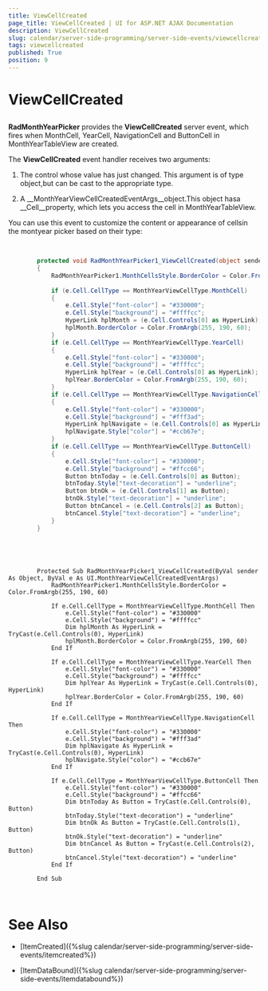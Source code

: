 ```yaml
---
title: ViewCellCreated
page_title: ViewCellCreated | UI for ASP.NET AJAX Documentation
description: ViewCellCreated
slug: calendar/server-side-programming/server-side-events/viewcellcreated
tags: viewcellcreated
published: True
position: 9
---
```


# ViewCellCreated



## 

__RadMonthYearPicker__ provides the __ViewCellCreated__ server event, which fires when MonthCell, YearCell, NavigationCell and ButtonCell in MonthYearTableView are created.

The __ViewCellCreated__ event handler receives two arguments:

1. The control whose value has just changed. This argument is of type object,but can be cast to the appropriate type.

1. A __MonthYearViewCellCreatedEventArgs__object.This object hasa __Cell__property, which lets you access the cell in MonthYearTableView.

You can use this event to customize the content or appearance of cellsin the montyear picker based on their type:



````C#
	
	
	    protected void RadMonthYearPicker1_ViewCellCreated(object sender, UI.MonthYearViewCellCreatedEventArgs e)
	    {
	        RadMonthYearPicker1.MonthCellsStyle.BorderColor = Color.FromArgb(255, 190, 60);
	
	        if (e.Cell.CellType == MonthYearViewCellType.MonthCell)
	        {
	            e.Cell.Style["font-color"] = "#330000";
	            e.Cell.Style["background"] = "#ffffcc";
	            HyperLink hplMonth = (e.Cell.Controls[0] as HyperLink);
	            hplMonth.BorderColor = Color.FromArgb(255, 190, 60);
	        }
	        if (e.Cell.CellType == MonthYearViewCellType.YearCell)
	        {
	            e.Cell.Style["font-color"] = "#330000";
	            e.Cell.Style["background"] = "#ffffcc";
	            HyperLink hplYear = (e.Cell.Controls[0] as HyperLink);
	            hplYear.BorderColor = Color.FromArgb(255, 190, 60);
	        }
	        if (e.Cell.CellType == MonthYearViewCellType.NavigationCell)
	        {
	            e.Cell.Style["font-color"] = "#330000";
	            e.Cell.Style["background"] = "#fff3ad";
	            HyperLink hplNavigate = (e.Cell.Controls[0] as HyperLink);
	            hplNavigate.Style["color"] = "#ccb67e";
	        }
	        if (e.Cell.CellType == MonthYearViewCellType.ButtonCell)
	        {
	            e.Cell.Style["font-color"] = "#330000";
	            e.Cell.Style["background"] = "#ffcc66";
	            Button btnToday = (e.Cell.Controls[0] as Button);
	            btnToday.Style["text-decoration"] = "underline";
	            Button btnOk = (e.Cell.Controls[1] as Button);
	            btnOk.Style["text-decoration"] = "underline";
	            Button btnCancel = (e.Cell.Controls[2] as Button);
	            btnCancel.Style["text-decoration"] = "underline";
	        }
	    }
	
				
````
````VB.NET
	
	
	    Protected Sub RadMonthYearPicker1_ViewCellCreated(ByVal sender As Object, ByVal e As UI.MonthYearViewCellCreatedEventArgs)
	        RadMonthYearPicker1.MonthCellsStyle.BorderColor = Color.FromArgb(255, 190, 60)
	
	        If e.Cell.CellType = MonthYearViewCellType.MonthCell Then
	            e.Cell.Style("font-color") = "#330000"
	            e.Cell.Style("background") = "#ffffcc"
	            Dim hplMonth As HyperLink = TryCast(e.Cell.Controls(0), HyperLink)
	            hplMonth.BorderColor = Color.FromArgb(255, 190, 60)
	        End If
	
	        If e.Cell.CellType = MonthYearViewCellType.YearCell Then
	            e.Cell.Style("font-color") = "#330000"
	            e.Cell.Style("background") = "#ffffcc"
	            Dim hplYear As HyperLink = TryCast(e.Cell.Controls(0), HyperLink)
	            hplYear.BorderColor = Color.FromArgb(255, 190, 60)
	        End If
	
	        If e.Cell.CellType = MonthYearViewCellType.NavigationCell Then
	            e.Cell.Style("font-color") = "#330000"
	            e.Cell.Style("background") = "#fff3ad"
	            Dim hplNavigate As HyperLink = TryCast(e.Cell.Controls(0), HyperLink)
	            hplNavigate.Style("color") = "#ccb67e"
	        End If
	
	        If e.Cell.CellType = MonthYearViewCellType.ButtonCell Then
	            e.Cell.Style("font-color") = "#330000"
	            e.Cell.Style("background") = "#ffcc66"
	            Dim btnToday As Button = TryCast(e.Cell.Controls(0), Button)
	            btnToday.Style("text-decoration") = "underline"
	            Dim btnOk As Button = TryCast(e.Cell.Controls(1), Button)
	            btnOk.Style("text-decoration") = "underline"
	            Dim btnCancel As Button = TryCast(e.Cell.Controls(2), Button)
	            btnCancel.Style("text-decoration") = "underline"
	        End If
	
	    End Sub
	
	
````


# See Also

 * [ItemCreated]({%slug calendar/server-side-programming/server-side-events/itemcreated%})

 * [ItemDataBound]({%slug calendar/server-side-programming/server-side-events/itemdatabound%})
